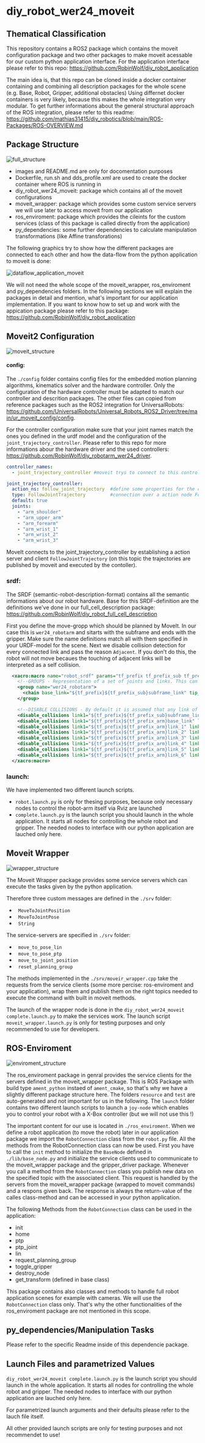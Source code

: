 # diy_robot_wer24_moveit

## Thematical Classification
This repository contains a ROS2 package which contains the moveit configuration package and two other packages to make moveit acessable for our custom python application interface.
For the application interface please refer to this repo: https://github.com/RobinWolf/diy_robot_application


The main idea is, that this repo can be cloned inside a docker container containing and combining all description packages for the whole scene (e.g. Base, Robot, Gripper, additional obstacles)
Using differnet docker containers is very likely, because this makes the whole integration very modular. To get further informations about the general structural approach of the ROS integration, please refer to this readme: https://github.com/mathias31415/diy_robotics/blob/main/ROS-Packages/ROS-OVERVIEW.md

## Package Structure

![full_structure](images/full_package_files.png)

- images and README.md are only for docomentation purposes
- Dockerfile, run.sh and dds_profile.xml are used to create the docker container where ROS is running in
- diy_robot_wer24_moveit: package which contains all of the moveit configurations
- moveit_wrapper: package which provides some custom service servers we will use later to access moveit from our application
- ros_enviroment: package which provides the cileints for the custom services (class of this package is called directly from the application)
- py_dependencies: some further dependencies to calculate manipulation transformations (like Affine transforations)

The following graphics try to show how the different packages are connected to each other and how the data-flow from the python application to moveit is done:

![dataflow_application_moveit](images/dataflow.png)

We will not need the whole scope of the moveit_wrapper, ros_enviroment and py_dependencies folders. In the following sections we will explain the packages in detail and mention, what's important for our application implementation.
If you want to know how to set up and work with the appication package please refer to this package: https://github.com/RobinWolf/diy_robot_application

## Moveit2 Configuration
![moveit_structure](images/moveit_files.png)

#### config:

The ````./config```` folder contains config files for the embedded motion planning algorithms, kinematics solver and the hardware controller.
Only the configuration of the hardware controller must be adapted to match our controller and descrition packages. The other files can copied from reference packages such as the ROS2 integration for UniversalRobots: https://github.com/UniversalRobots/Universal_Robots_ROS2_Driver/tree/main/ur_moveit_config/config.

For the controller configuration make sure that your joint names match the ones you defined in the urdf model and the configuration of the ````joint_trajectory_controller````. Please refer to this repo for more informations abour the hardware driver and the used controllers: https://github.com/RobinWolf/diy_robotarm_wer24_driver.


```yaml
controller_names:
  - joint_trajectory_controller #moveit trys to connect to this controller defined inside the driver package (hardware interface side)

joint_trajectory_controller:
  action_ns: follow_joint_trajectory  #define some properties for the connection between hardware interface and moveit
  type: FollowJointTrajectory         #connection over a action node FollowJointTrajectory with specified namespace
  default: true
  joints:
    - "arm_shoulder"
    - "arm_upper_arm"
    - "arm_forearm"
    - "arm_wrist_1"
    - "arm_wrist_2"
    - "arm_wrist_3"
```
MoveIt connects to the joint_trajectory_controller by establishing a action server and client ````FollowJointTrajectory```` (on this topic the trajectories are published by moveit and executed by the contoller).

### srdf:

The SRDF (semantic-robot-description-format) contains all the semantic informations about our robot hardware. Base for this SRDF-definition are the definitions we've done in our full_cell_description package: https://github.com/RobinWolf/diy_robot_full_cell_description

First you define the move-gropp which should be planned by MoveIt. In our case this is ````wer24_robotarm```` and sitarts with the subframe and ends with the gripper. Make sure the name definitions match all with them specified in your URDF-model for the scene.
Next we disable collision detection for every connected link and pass the reason ````Adjacent````. If you don't do this, the robot will not move becaues the touching of adjacent links will be interpreted as a self collision.
 

```xml
  <xacro:macro name="robot_srdf" params="tf_prefix tf_prefix_sub tf_prefix_arm tf_prefix_grip">
    <!--GROUPS - Representation of a set of joints and links. This can be useful for specifying DOF to plan for, defining arms, end effectors, etc-->
    <group name="wer24_robotarm">
      <chain base_link="${tf_prefix}${tf_prefix_sub}subframe_link" tip_link="${tf_prefix}${tf_prefix_grip}base_link" />
    </group>

    <!--DISABLE COLLISIONS - By default it is assumed that any link of the robot could potentially come into collision with any other link in the robot. This tag disables collision checking between a specified pair of links. -->
    <disable_collisions link1="${tf_prefix}${tf_prefix_sub}subframe_link" link2="${tf_prefix}arm_base_link" reason="Adjacent" />
    <disable_collisions link1="${tf_prefix}${tf_prefix_arm}base_link" link2="${tf_prefix}${tf_prefix_arm}link_1" reason="Adjacent" />
    <disable_collisions link1="${tf_prefix}${tf_prefix_arm}link_1" link2="${tf_prefix}${tf_prefix_arm}link_2" reason="Adjacent" />
    <disable_collisions link1="${tf_prefix}${tf_prefix_arm}link_2" link2="${tf_prefix}${tf_prefix_arm}link_3" reason="Adjacent" />
    <disable_collisions link1="${tf_prefix}${tf_prefix_arm}link_3" link2="${tf_prefix}${tf_prefix_arm}link_4" reason="Adjacent" />
    <disable_collisions link1="${tf_prefix}${tf_prefix_arm}link_4" link2="${tf_prefix}${tf_prefix_arm}link_5" reason="Adjacent" />
    <disable_collisions link1="${tf_prefix}${tf_prefix_arm}link_5" link2="${tf_prefix}${tf_prefix_arm}link_6" reason="Adjacent" />
    <disable_collisions link1="${tf_prefix}${tf_prefix_arm}link_6" link2="${tf_prefix}${tf_prefix_grip}base_link" reason="Adjacent" />
  </xacro:macro>
```
### launch:
We have implemented two different launch scripts.

- ````robot.launch.py```` is only for thesing purposes, because only necessary nodes to control the robot-arm itself via Rviz are launched
- ````complete.launch.py```` is the launch script you should launch in the whole application. It starts all nodes for controlling the whole robot and gripper. The needed nodes to interface with our python application are lauched only here. 

## Moveit Wrapper

![wrapper_structure](images/wrapper_files.png)

The Moveit Wrapper package provides some service servers which can execute the tasks given by the python application. 

Therefore three custom messages are defined in the ````./srv```` folder:

- ```` MoveToJointPosition````
- ```` MoveToJointPose````
- ```` String````

The service-servers are specified in ````./srv```` folder:

- ```` move_to_pose_lin````
- ```` move_to_pose_ptp````
- ```` move_to_joint_position````
- ```` reset_planning_group````

The methods implemented in the ````./srv/moveir_wrapper.cpp```` take the requests from the service clients (some more percise: ros-enviroment and your application), wrap them and publish them on the right topics needed to execute the command with built in moveit methods.

The launch of the wrapper node is done in the ````diy_robot_wer24_moveit complete.launch.py```` to make the services work.
The launch script ````moveit_wrapper.launch.py```` is only for testing purposes and only recommended to use for developers.

## ROS-Enviroment

![enviroment_structure](images/enviroment_files.png)

The ros_enviroment package in genral provides the service clients for the servers defined in the moveit_wrapper package. This is ROS Package with build type ````ament_python```` instaed of ````ament_cmake````, so that's why we have a slightly different package structure here.
The folders ````resource```` and ````test```` are auto-generated and not important for us in the following.
The ````launch```` folder contains two different launch scripts to launch a ````joy-node```` which enables you to control your robot with a X-Box controller (but we will not use this !)

The important content for our use is located in ````./ros_enviroment````. 
When we define a robot application (to move the robot) later in our application package we import the ````RobotConnection```` class from the ````robot.py```` file. All the methods from the RobotConnection class can now be used. 
First you have to call the ````init```` method to initialize the ````BaseNode```` defined in ````./lib/base_node.py```` and initialize the service clients used to communicate to the moveit_wrapper package and the gripper_driver package.
Whenever you call a method from the ````RobotConnection```` class you publish new data on the specified topic with the associated client. This request is handled by the servers from the moveit_wrapper package (wrapped to moveit commands) and a respons given back. The response is always the return-value of the calles class-method and can be accessed in your python application.

The following Methods from the ````RobotConnection```` class can  be used in the application:

- init
- home
- ptp
- ptp_joint
- lin
- request_planning_group
- toggle_gripper
- destroy_node
- get_transform (defined in base class)

This package contains also classes and methods to handle full robot application scenes for example with cameras. We will use the ````RobotConnection```` class only. That's why the other functionalities of the ros_enviroment package are not mentioned in this scope.

## py_dependencies/Manipulation Tasks

Please refer to the specific Readme inside of this dependencie package. 
  
## Launch Files and parametrized Values

````diy_robot_wer24_moveit complete.launch.py```` is the launch script you should launch in the whole application. It starts all nodes for controlling the whole robot and gripper. The needed nodes to interface with our python application are lauched only here.

For parametrized launch arguments and their defaults please refer to the lauch file itself. 

All other provided launch scripts are only for testing purposes and not recommendet to use!

